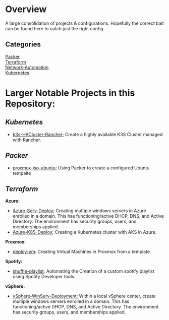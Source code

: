 # Overview
A large consolidation of projects & configurations. Hopefully the correct bait can be found here to catch just the right config.

## Categories
[Packer](https://github.com/Cinderblook/tacklebox/tree/main/Packer) <br>
[Terraform](https://github.com/Cinderblook/tacklebox/tree/main/Terraform) <br>
[Network-Automation](https://github.com/Cinderblook/tacklebox/tree/main/Network-Automation) <br>
[Kubernetes](https://github.com/Cinderblook/tacklebox/tree/main/Kubernetes) <br>

# Larger Notable Projects in this Repository:

## *Kubernetes*
* [k3s-HACluster-Rancher](https://github.com/Cinderblook/tacklebox/tree/main/Kubernetes/k3s-HACluster-Rancher); Create a highly available K3S Cluster managed with Rancher.
 
## *Packer*
* [proxmox-iso-ubuntu](https://github.com/Cinderblook/tacklebox/tree/main/Packer/Proxmox/packer-iso-ubuntu); Using Packer to create a configured Ubuntu tempalte

## *Terraform*
**Azure:**
* [Azure-Serv-Deploy](https://github.com/Cinderblook/tacklebox/tree/main/Terraform/Azure/Azure-Serv-Deploy); Creating multiple windows servers in Azure enrolled in a domain. This has functioning/active DHCP, DNS, and Active Directory. The environment has security groups, users, and memberships applied. 
* [Azure-K8S-Deploy](https://github.com/Cinderblook/tacklebox/tree/main/Terraform/Azure/Azure-K8S-Deploy); Creating a Kubernetes cluster with AKS in Azure.

**Proxmox:**
* [deploy-vm](https://github.com/Cinderblook/tacklebox/tree/main/Terraform/Proxmox/deploy-vm): Creating Virtual Machines in Proxmox from a template

**Spotify:**
* [shuffle-playlist](https://github.com/Cinderblook/tacklebox/tree/main/Terraform/Spotify/shuffle-playlist); Automating the Creation of a custom spotify playlist using Spotify Developer tools.

**vSphere:**
* [vSphere-WinServ-Deployment](https://github.com/Cinderblook/tacklebox/tree/main/Terraform/vSphere/vSphere-WinServ-Deployment); Within a local vSphere center, create multiple windows servers enrolled in a domain. This has functioning/active DHCP, DNS, and Active Directory. The environment has security groups, users, and memberships applied. 



